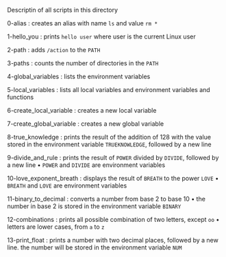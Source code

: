 Descriptin of all scripts in this directory

0-alias : creates an alias with name `ls` and value `rm *`

1-hello_you : prints `hello user` where user is the current Linux user

2-path : adds `/action` to the `PATH`

3-paths : counts the number of directories in the `PATH`

4-global_variables : lists the environment variables

5-local_variables : lists all local variables and environment variables and functions

6-create_local_variable : creates a new local variable

7-create_global_variable : creates a new global variable

8-true_knowledge : prints the result of the addition of 128 with the value stored in the environment variable `TRUEKNOWLEDGE`, followed by a new line

9-divide_and_rule : prints the result of `POWER` divided by `DIVIDE`, followed by a new line
	• `POWER` and `DIVIDE` are environment variables

10-love_exponent_breath : displays the result of `BREATH` to the power `LOVE`
	• `BREATH` and `LOVE` are environment variables

11-binary_to_decimal : converts a number from base 2 to base 10
	• the number in base 2 is stored in the environment variable `BINARY`

12-combinations : prints all possible combination of two letters, except `oo`
	• letters are lower cases, from `a` to `z`

13-print_float : prints a number with two decimal places, followed by a new line. the number will be stored in the environment variable `NUM`
